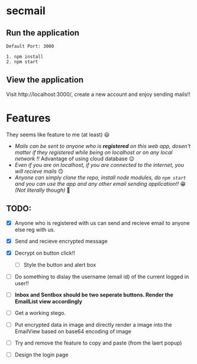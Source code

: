 # secmail

## Run the application
`Default Port: 3000`
```
1. npm install
2. npm start
```

## View the application

Visit http://localhost:3000/, create a new account and enjoy sending mails!! 

# Features
They seems like feature to me (at least) :smiley:
- _Mails can be sent to anyone who is **registered** on this web app, dosen't matter if they registered while being on localhost or on any local network !!_ Advantage of using cloud database :wink:
- _Even if you are on localhost, if you are connected to the internet, you will recieve mails_ :upside_down_face:
- _Anyone can simply clone the repo, install node modules, do `npm start` and you can use the app and any other email sending application!!_ :grin: _(Not literally though)_ :zany_face:

## TODO:
- [x] Anyone who is registered with us can send and recieve email to anyone else reg with us.
- [x] Send and recieve encrypted message
- [x] Decrypt on button click!!
  - [ ] Style the button and alert box
- [ ] Do something to dislay the username (email id) of the current logged in user!!
- [ ] **Inbox and Sentbox should be two seperate buttons. Render the EmailList view accordingly**
- [ ] Get a working stego.
- [ ] Put encrypted data in image and directly render a image into the EmailView based on base64 encoding of image
- [ ] Try and remove the feature to copy and paste (from the laert popup)
- [ ] Design the login page

